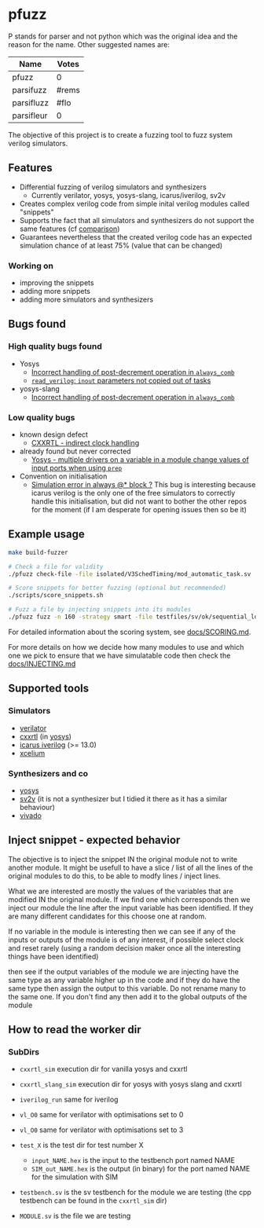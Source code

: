 # pfuzz

P stands for parser and not python which was the original idea and the reason for the name.
Other suggested names are:

| Name       | Votes |
| ---------- | ----- |
| pfuzz      | 0     |
| parsifuzz  | #rems     |
| parsifluzz | #flo     |
| parsifleur | 0     |

The objective of this project is to create a fuzzing tool to fuzz system verilog simulators.

## Features

- Differential fuzzing of verilog simulators and synthesizers
  - Currently verilator, yosys, yosys-slang, icarus/iverilog, sv2v
- Creates complex verilog code from simple inital verilog modules called "snippets"
- Supports the fact that all simulators and synthesizers do not support the same features (cf [comparison](https://chipsalliance.github.io/sv-tests-results/))
- Guarantees nevertheless that the created verilog code has an expected simulation chance of at least 75% (value that can be changed)

### Working on

- improving the snippets
- adding more snippets
- adding more simulators and synthesizers

## Bugs found

### High quality bugs found

- Yosys
  - [Incorrect handling of post-decrement operation in `always_comb`](https://github.com/YosysHQ/yosys/issues/5151)
  - [`read_verilog`: `inout` parameters not copied out of tasks](https://github.com/YosysHQ/yosys/issues/5157)
- yosys-slang
  - [Incorrect handling of post-decrement operation in `always_comb`](https://github.com/povik/yosys-slang/issues/161)

### Low quality bugs

- known design defect
  - [CXXRTL - indirect clock handling](https://github.com/YosysHQ/yosys/issues/5161)
- already found but never corrected
  - [Yosys - multiple drivers on a variable in a module change values of input ports when using `prep`](https://github.com/YosysHQ/yosys/issues/5212)
- Convention on initialisation
  - [Simulation error in always @* block ?](https://github.com/steveicarus/iverilog/issues/1254)
    This bug is interesting because icarus verilog is the only one of the free simulators to correctly handle this initialisation, but did not want to bother the other repos for the moment (if I am desperate for opening issues then so be it)

## Example usage

```bash
make build-fuzzer

# Check a file for validity
./pfuzz check-file -file isolated/V3SchedTiming/mod_automatic_task.sv 

# Score snippets for better fuzzing (optional but recommended)
./scripts/score_snippets.sh

# Fuzz a file by injecting snippets into its modules
./pfuzz fuzz -n 160 -strategy smart -file testfiles/sv/ok/sequential_logic.sv -vv

```

For detailed information about the scoring system, see [docs/SCORING.md](docs/SCORING.md).

For more details on how we decide how many modules to use and which one we pick to ensure that we have simulatable code then check the [docs/INJECTING.md](docs/INJECTING.md)

## Supported tools

### Simulators

- [verilator](https://github.com/verilator/verilator)
- [cxxrtl](https://cxxrtl.org/) (in [yosys](https://yosyshq.readthedocs.io/projects/yosys/en/latest/cmd/write_cxxrtl.html))
- [icarus iverilog](https://github.com/steveicarus/iverilog) (>= 13.0)
- [xcelium](https://www.cadence.com/ja_JP/home/tools/system-design-and-verification/simulation-and-testbench-verification/xcelium-simulator.html)

### Synthesizers and co

- [yosys](https://github.com/YosysHQ/yosys/)
- [sv2v](https://github.com/zachjs/sv2v) (it is not a synthesizer but I tidied it there as it has a similar behaviour)
- [vivado](https://www.amd.com/en/products/software/adaptive-socs-and-fpgas/vivado.html)

## Inject snippet - expected behavior

The objective is to inject the snippet IN the original module not to write another module.
It might be usefull to have a slice / list of all the lines of the original modules to do this, to be able to modfy lines / inject lines.

What we are interested are mostly the values of the variables that are modified IN the original module. If we find one which corresponds then we inject our module the line after the input variable has been identified. If they are many different candidates for this choose one at random.

If no variable in the module is interesting then we can see if any of the inputs or outputs of the module is of any interest, if possible select clock and reset rarely (using a random decision maker once all the interesting things have been identified)

then see if the output variables of the module we are injecting have the same type as any variable higher up in the code and if they do have the same type then assign the output to this variable. Do not rename many to the same one. If you don't find any then add it to the global outputs of the module

## How to read the worker dir

### SubDirs

- `cxxrtl_sim` execution dir for vanilla yosys and cxxrtl
- `cxxrtl_slang_sim` execution dir for yosys with yosys slang and cxxrtl
- `iverilog_run` same for iverilog
- `vl_O0` same for verilator with optimisations set to 0
- `vl_O0` same for verilator with optimisations set to 3

- `test_X` is the test dir for test number X
  - `input_NAME.hex` is the input to the testbench port named NAME
  - `SIM_out_NAME.hex` is the output (in binary) for the port named NAME for the simulation with SIM

- `testbench.sv` is the sv testbench for the module we are testing (the cpp testbench can be found in the `cxxrtl_sim` dir)
- `MODULE.sv` is the file we are testing
